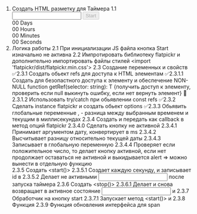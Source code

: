 <!-- prettier-ignore-start -->
1. Создать HTML разметку для Таймера
   1.1 <div class="timer-container">
			<input type="text" name="cal" data-cal />
			<button type="button" class="start-btn" disabled data-startBtn>Start</button>
			<div class="info" data-info="">
				<div class="field">
					<span class="value" data-days>00</span>
					<span class="label">Days</span>
				</div>
				<div class="field">
					<span class="value" data-hours>00</span>
					<span class="label">Hours</span>
				</div>
				<div class="field">
					<span class="value" data-minutes>00</span>
					<span class="label">Minutes</span>
				</div>
				<div class="field">
					<span class="value" data-seconds>00</span>
					<span class="label">Seconds</span>
				</div>
			</div>
		</div>
2. Логика работы
   2.1 При инициализации JS файла кнопка Start изначально не активна
   2.2 Импротировать библиотеку flatpickr и дополнительно импортировать файлы стилей <import 'flatpickr/dist/flatpickr.min.css'>
   2.3 Создание переменных и свойств
      ✅2.3.1 Создать обьект refs для доступа к HTML элементам
         ✅2.3.1.1 Создать <getRef> для безопастного доступа к элементу и обеспечение NON-NULL
         function getRef<T extends HTMLElement>(selector: string): T {получить доступ к элементу, проверить если null выкинуть ошибку, если нет вернуть элемент}
         🐷2.3.1.2 Использовать try/catch при обьявлении const refs
      ✅2.3.2 Сделать instance flatpickr и создать обьект options
      ✅2.3.3 Обьявить глобальные переменные <timerID>, <timeDiff> - разница между выбранным временем и текущим в миллисекундах
      2.3.4 Создать <handleSelectedDates> и передать как callback в метод <onClose> опций flatpickr
         2.3.4.0 Сделать кнопку <Start> не активной
         2.3.4.1 Принимает аргументом дату, конвертирует в ms
         2.3.4.2 Высчитывает разницу относительно текущей даты
         2.3.4.3 Записывает в глобальную переменную <timeDiff>
         2.3.4.4 Проверяет если <timeDiff> положительное число, то делает кнопку <Start> активной, если нет <Start> продолжает оставаться не активной и выкидывается alert => можно вынести в отдельную функцию   
      2.3.5 Создать <start()>
         2.3.5.1 Создает <setInterval> каждую секунду, и записывает id в <timerId>
         2.3.5.2 Делает не активными <input> <Start> после запуска таймера
      2.3.6 Создать <stop()>
         2.3.6.1 Делает <clearInterval> и снова возвращает в активное состояние <input> и <Start>
      2.3.7 Обработчик на кнопку start <onStartBtnClick>
         2.3.7.1 Запускает метод <start()> и 
      2.3.8 Функция <convertMS>
      2.3.9 Функция обновления интерфейса для span <updateUI>
       

<!-- prettier-ignore-end -->
